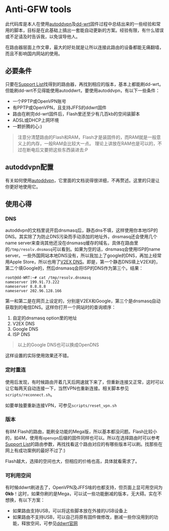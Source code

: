 # Anti-GFW tools

此代码库是本人在使用[autoddvpn](http://autoddvpn.googlecode.com/)及[dd-wrt](http://www.dd-wrt.com/)固件过程中总结出来的一些经验和常用的脚本，目标是在此基础上搞出一套能自动更新的方案。经验有限，有什么错误或不足请及时告诉我，以免误导他人。


在路由器层面上作文章，最大的好处就是让所以连接此路由的设备都能无痛翻墙，而且不影响国内网站的使用。



## 必要条件

只要在[Support List](http://www.dd-wrt.com/wiki/index.php/Supported_Devices)找得到的路由器，再找到相应的版本，基本上都能刷dd-wrt。但能刷dd-wrt不见得能使用autoddwrt，要使用autoddvpn，有以下一些条件：

* 一个PPTP或OpenVPN账号
* 有PPTP或OpenVPN，且支持JFFS的ddwrt固件
* 路由在刷完dd-wrt固件后，Flash里还至少有几百kb的空间装脚本
* ADSL或DHCP上网环境
* 一颗折腾的心:)


> 注意分清楚路由的Flash和RAM，Flash才是装固件的，而RAM就是一般意义上的内存，一般RAM会比较大一点。
> 理论上讲放在RAM也是可以的，不过在断电后又要把这些东西装进去:P

## autoddvpn配置
有关如何使用[autoddvpn](https://code.google.com/p/autoddvpn/)，它里面的文档说得很详细，不再赘述。这里的只是让你更好地使用它。

## 使用心得

### DNS
autoddvpn的文档里说开启dnsmasq后，静态dns不填，这样使用你本地ISP的DNS。其实除了为防止DNS污染而手动添加的地址外，dnsmasq还会使用几个name server来查询其他还没在dnsmasq缓存的域名，具体在路由里的`/tmp/resolv.dnsmasq`可以看到。如果为空的话，dnsmasq会使用ISP的name server。一些外国网站本地DNS没有，所以我加上了google的DNS，再加上经常用Apple Store，所以也用了[V2EX DNS](http://dns.v2ex.com)。即是，第一个静态DNS填上V2EX的，第二个填Google的，然后dnsmasq会将ISP的DNS作为第三个。结果：

    root@dd-WRT:~# cat /tmp/resolv.dnsmasq 
    nameserver 199.91.73.222
    nameserver 8.8.8.8
    nameserver 202.96.128.166

第一和第二是在网页上设定的，分别是V2EX和Google，第三个是dnsmasq自动获取到的电信DNS。这样你打开一个网站时的查询顺序：

1. 自定的dnsmasq option里的地址 
2. V2EX DNS
3. Google DNS
4. ISP DNS

>以上的Google DNS也可以换成OpenDNS

这样设置的实际使用效果还不错。

### 定时重连
使用后发现，有时候路由开着几天后网速就下来了，但重新连接又正常，这时可以让它每两天自动连接一下，当然VPN也重新连接。相关脚本参见`scripts/reconnect.sh`。

如要单独要重新连接VPN，可参见`scripts/reset_vpn.sh`


### 版本
有8M Flash的路由，能刷全功能的Mega版，所以基本都没问题。Flash比较小的，如4M，使用有`openvpn`后缀的固件同样也可以。所以在选择路由时可以参考[Support List](http://www.dd-wrt.com/wiki/index.php/Supported_Devices)的路由参数，再找找看这个路由对应的有哪些版本可以刷。找那些在网上有成功案例的最好不过了:)

Flash越大，选择的空间也大，但相应的价格也高，具体就看需求了。

### 可利用空间
有时候ddwrt刷进去了，OpenVPN及JFFS啥的也都支持，但页面上显可用空间为**0kb**！这时，如果你刷的是Mega，可以试一些功能删减的版本，无大碍。实在不想换，有以下方案：

* 如果路由支持USB，可以将这些脚本放在外接的USB设备上
* 如果路由不支持USB，可以自己将原有固件做修改，删减一些你没用到的功能，释放空间，可参见[ddwrt官网](http://www.dd-wrt.com/wiki/index.php/Development#Modifying_the_firmware_.28manual_and.2For_ipkg_install.sh.29)


